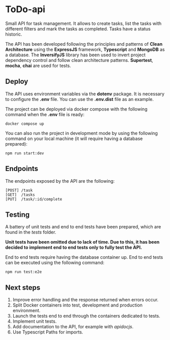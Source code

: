 # ToDo-api
Small API for task management. It allows to create tasks, list the tasks with different filters and mark the tasks as completed. Tasks have a status historic.


The API has been developed following the principles and patterns of **Clean Architecture** using the **ExpressJS** framework, **Typescript** and **MongoDB** as a database. The **InversifyJS** library has been used to invert project dependency control and follow clean architecture patterns. **Supertest**, **mocha**, **chai** are used for tests.

## Deploy
The API uses environment variables via the **dotenv** package. It is necessary to configure the **.env** file. You can use the **.env.dist** file as an example.


The project can be deployed via docker compose with the following command when the **.env** file is ready:
```
docker compose up
```

You can also run the project in development mode by using the following command on your local machine (it will require having a database prepared): 
```
npm run start:dev
```

## Endpoints
The endpoints exposed by the API are the following:
```
[POST] /task
[GET]  /tasks
[PUT]  /task/:id/complete
```

## Testing
A battery of unit tests and end to end tests have been prepared, which are found in the *tests* folder.


**Unit tests have been omitted due to lack of time. Due to this, it has been decided to implement end to end tests only to fully test the API.**


End to end tests require having the database container up. End to end tests can be executed using the following command:
```
npm run test:e2e
```

## Next steps
1. Improve error handling and the response returned when errors occur.
2. Split Docker containers into test, development and production environment.
3. Launch the tests end to end through the containers dedicated to tests.
4. Implement unit tests.
5. Add documentation to the API, for example with *apidocjs*.
6. Use Typescript Paths for imports.
